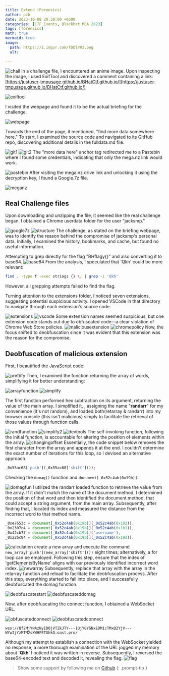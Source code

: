 ```yaml
---
title: Extend (Forensics)
author: pcb
date: 2023-10-08 20:30:00 +0500
categories: [CTF Events, Blackhat MEA 2023]
tags: [forensics]
math: true
mermaid: true
image:
  path: https://i.imgur.com/fDDlPRz.png
  alt: 

---
```



![chall](https://i.imgur.com/VIxrGrA.png)
In a challenge file, I encountered an anime image. Upon inspecting the image, I used ExifTool and discovered a comment containing a link: [https://justuser-tmpusage.github.io/BHatCtf.github.io/](https://justuser-tmpusage.github.io/BHatCtf.github.io/)

![exiftool](https://i.imgur.com/XhX9e5l.png)

I visited the webpage and found it to be the actual briefing for the challenge.

![webpage](https://i.imgur.com/1Ex1xrz.png)

Towards the end of the page, it mentioned, "find more data somewhere here." To start, I examined the source code and navigated to its GitHub repo, discovering additional details in the fulldata.md file.

![git1](https://i.imgur.com/zWafLCs.png)
![git2](https://i.imgur.com/YCrpKlS.png)
The "more data here" anchor tag redirected me to a Pastebin where I found some credentials, indicating that only the mega.nz link would work.

![pastebin](https://i.imgur.com/nBFJe9C.png)
After visiting the mega.nz drive link and unlocking it using the decryption key, I found a Google.7z file.

![meganz](https://i.imgur.com/zg39zjA.png)
## Real Challenge files
Upon downloading and unzipping the file, it seemed like the real challenge began. I obtained a Chrome userdata folder for the user "jacksmp."

![google7z](https://i.imgur.com/Y9Ka1fc.png)
![structure](https://i.imgur.com/ueRK3dO.png)
The challenge, as stated on the briefing webpage, was to identify the reason behind the compromise of jacksmp's personal data. Initially, I examined the history, bookmarks, and cache, but found no useful information.

Attempting to grep directly for the flag "BHflagy{}" and also converting it to base64. 
![base64](https://i.imgur.com/dk7pUgy.png)
From the analysis, I speculated that 'Qkh' could be more relevant:

```bash
find . -type f -exec strings {} \; | grep -i 'Qkh'
```
However, all grepping attempts failed to find the flag.

Turning attention to the extensions folder, I noticed seven extensions, suggesting potential suspicious activity. I opened VSCode in that directory to navigate through each extension's source code.

![extensions](https://i.imgur.com/ZhHXiOV.png)
![vscode](https://i.imgur.com/6gyz9Xb.png) 
Some extension names seemed suspicious, but one extension code stands out due to obfuscated code—a clear violation of Chrome Web Store policies.
![maliciousextension](https://i.imgur.com/KndMYTt.png)
![chromepolicy](https://i.imgur.com/ZdH6Ntu.png) 
Now, the focus shifted to deobfuscation since it was evident that this extension was the reason for the compromise.

## Deobfuscation of malicious extension
First, I beautified the JavaScript code:

![prettify](https://i.imgur.com/VRCncyF.png)
Then, I examined the function returning the array of words, simplifying it for better understanding:

![arrayfunction](https://i.imgur.com/aNj47fV.png)
![simplify](https://i.imgur.com/7ZkoiER.png)

The first function performed hex subtraction on its argument, returning the value of the main array.
I simplified it, , assigning the name "**randarr**" for my convenience (it's not random), and loaded both(retarray & randarr) into my browser console (this isn't malicious) simply to facilitate the retrieval of those values through function calls.

![randfunction](https://i.imgur.com/TUcHJBp.png)
![simplify2](https://i.imgur.com/yUhKMlK.png) 
![devtools](https://i.imgur.com/bc2ucId.png)
The self-invoking function, following the initial function, is accountable for altering the position of elements within the array.
![changingoffset](https://i.imgur.com/pdfovhu.png)
Essentially, the code snippet below removes the first character from the array and appends it at the end. I couldn't determine the exact number of iterations for this loop, so I devised an alternative approach.
```javascript
_0x55ac68['push'](_0x55ac68['shift']());
```

Checking the ``domag()`` function and ``document[_0x52c4ab(0x19b)]``:

![domagfun](https://i.imgur.com/frY97ka.png)
I utilized the randarr loaded function to retrieve the value from the array. If it didn't match the name of the document method, I determined the position of that word and then identified the document method, that could accept a string argument, from the main array. Subsequently, after finding that, I located its index and measured the distance from the incorrect word to that method name.
```javascript
_0xe7653c = document[_0x52c4ab(0x19b)](_0x52c4ab(0x192)),
_0x2307c4 = document[_0x52c4ab(0x19b)](_0x52c4ab(0x1b1)),
_0x42cb77 = document[_0x52c4ab(0x19b)]('username'),
_0x22bc84 = document[_0x52c4ab(0x19b)](_0x52c4ab(0x19d));
```
![calculation](https://i.imgur.com/bmePOBy.png)
create a new array and execute the command ``new_array['push'](new_array['shift']())`` eight times; alternatively, a for loop can be employed. Following this step, ensure that the index of 'getElementsByName' aligns with our previously identified incorrect word index.
![newarray](https://i.imgur.com/NCbzamE.png)
Subsequently, replace that array with the array in the retarray function and reload to facilitate the deobfuscation process. After this step, everything started to fall into place, and I successfully deobfuscated the domag function.


![deobfuscatestart](https://i.imgur.com/wPMaK0l.png)
![deobfuscateddomag](https://i.imgur.com/Rlx9Jtc.png)

Now, after deobfuscating the connect function, I obtained a WebSocket URL.

![obfuscatedconnect](https://i.imgur.com/TjOnCAX.png)
![deobfuscatedconnect](https://i.imgur.com/233Qzl7.png)
```plaintext
wss://Qf2MjYwAzNyIDOjVTZkJTY---1QjY0YGNxEDM1cTMxQ2YjV---WYwIjYzMTM2sXWHFETGhkQ.oast.pro/
```
Although my attempt to establish a connection with the WebSocket yielded no response, a more thorough examination of the URL jogged my memory about '**Qkh**' I noticed it was written in reverse. Subsequently, I reversed the base64-encoded text and decoded it, revealing the flag.
![flag](blob:https://imgur.com/98468779-0d81-4e5d-8d20-7d29646a82f4) 
> Show some support by following me on [Github](https://github.com/PakCyberbot)
{: .prompt-tip }